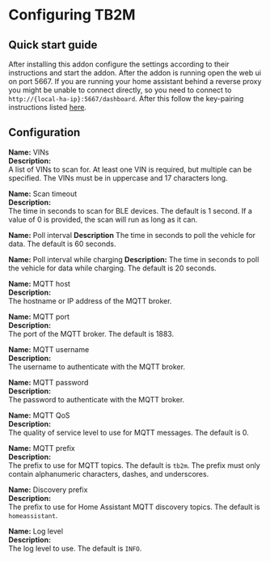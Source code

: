 # Configuring TB2M

## Quick start guide

After installing this addon configure the settings according to their instructions and start the addon. After the addon is running open the web ui on port 5667. If you are running your home assistant behind a reverse proxy you might be unable to connect directly, so you need to connect to `http://{local-ha-ip}:5667/dashboard`. After this follow the key-pairing instructions listed [here](https://github.com/wimaha/TeslaBleHttpProxy?tab=readme-ov-file#generate-key-for-vehicle).

## Configuration

**Name:** VINs  
**Description:**  
A list of VINs to scan for. At least one VIN is required, but multiple can be specified. The VINs must be in uppercase and 17 characters long.

**Name:** Scan timeout  
**Description:**  
The time in seconds to scan for BLE devices. The default is 1 second. If a value of 0 is provided, the scan will run as long as it can.

**Name:** Poll interval
**Description**
The time in seconds to poll the vehicle for data. The default is 60 seconds.

**Name:** Poll interval while charging
**Description:**
The time in seconds to poll the vehicle for data while charging. The default is 20 seconds.

**Name:** MQTT host  
**Description:**  
The hostname or IP address of the MQTT broker.

**Name:** MQTT port  
**Description:**  
The port of the MQTT broker. The default is 1883.

**Name:** MQTT username  
**Description:**  
The username to authenticate with the MQTT broker.

**Name:** MQTT password  
**Description:**  
The password to authenticate with the MQTT broker.

**Name:** MQTT QoS  
**Description:**  
The quality of service level to use for MQTT messages. The default is 0.

**Name:** MQTT prefix  
**Description:**  
The prefix to use for MQTT topics. The default is `tb2m`. The prefix must only contain alphanumeric characters, dashes, and underscores.

**Name:** Discovery prefix  
**Description:**  
The prefix to use for Home Assistant MQTT discovery topics. The default is `homeassistant`.

**Name:** Log level  
**Description:**  
The log level to use. The default is `INFO`.
